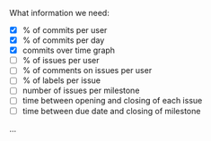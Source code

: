 What information we need:
* [x] % of commits per user
* [x] % of commits per day
* [x] commits over time graph
* [ ] % of issues per user
* [ ] % of comments on issues per user
* [ ] % of labels per issue
* [ ] number of issues per milestone
* [ ] time between opening and closing of each issue
* [ ] time between due date and closing of milestone

...
